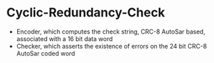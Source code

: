 # Cyclic-Redundancy-Check
- Encoder, which computes the  check string, CRC-8 AutoSar based, associated with a 16 bit data word
- Checker, which asserts the existence of errors on the 24 bit CRC-8 AutoSar coded word
